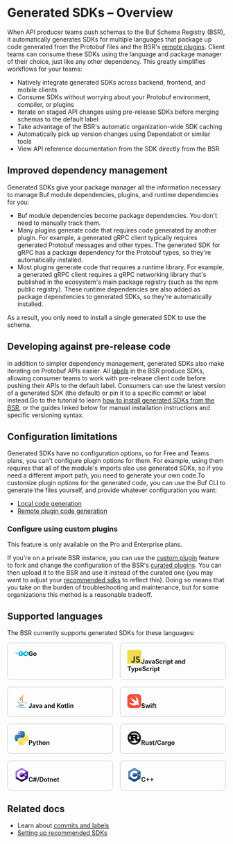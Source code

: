 # Generated SDKs – Overview

When API producer teams push schemas to the Buf Schema Registry (BSR), it automatically generates SDKs for multiple languages that package up code generated from the Protobuf files and the BSR's [remote plugins](../../remote-plugins/overview/). Client teams can consume these SDKs using the language and package manager of their choice, just like any other dependency. This greatly simplifies workflows for your teams:

- Natively integrate generated SDKs across backend, frontend, and mobile clients
- Consume SDKs without worrying about your Protobuf environment, compiler, or plugins
- Iterate on staged API changes using pre-release SDKs before merging schemas to the default label
- Take advantage of the BSR's automatic organization-wide SDK caching
- Automatically pick up version changes using Dependabot or similar tools
- View API reference documentation from the SDK directly from the BSR

## Improved dependency management

Generated SDKs give your package manager all the information necessary to manage Buf module dependencies, plugins, and runtime dependencies for you:

- Buf module dependencies become package dependencies. You don't need to manually track them.
- Many plugins generate code that requires code generated by another plugin. For example, a generated gRPC client typically requires generated Protobuf messages and other types. The generated SDK for gRPC has a package dependency for the Protobuf types, so they're automatically installed.
- Most plugins generate code that requires a runtime library. For example, a generated gRPC client requires a gRPC networking library that's published in the ecosystem's main package registry (such as the npm public registry). These runtime dependencies are also added as package dependencies to generated SDKs, so they're automatically installed.

As a result, you only need to install a single generated SDK to use the schema.

## Developing against pre-release code

In addition to simpler dependency management, generated SDKs also make iterating on Protobuf APIs easier. All [labels](../../../concepts/commits-labels/#labels) in the BSR produce SDKs, allowing consumer teams to work with pre-release client code before pushing their APIs to the default label. Consumers can use the latest version of a generated SDK (the default) or pin it to a specific commit or label instead.Go to the tutorial to learn [how to install generated SDKs from the BSR](../tutorial/), or the guides linked below for manual installation instructions and specific versioning syntax.

## Configuration limitations

Generated SDKs have no configuration options, so for Free and Teams plans, you can't configure plugin options for them. For example, using them requires that all of the module's imports also use generated SDKs, so if you need a different import path, you need to generate your own code.To customize plugin options for the generated code, you can use the Buf CLI to generate the files yourself, and provide whatever configuration you want:

- [Local code generation](../../../generate/overview/)
- [Remote plugin code generation](../../remote-plugins/overview/)

### Configure using custom plugins

This feature is only available on the Pro and Enterprise plans.

If you're on a private BSR instance, you can use the [custom plugin](../../remote-plugins/custom-plugins/#custom-plugin-sdks) feature to fork and change the configuration of the BSR's [curated plugins](https://github.com/bufbuild/plugins/). You can then upload it to the BSR and use it instead of the curated one (you may want to adjust your [recommended sdks](../../admin/instance/recommended-sdks/) to reflect this). Doing so means that you take on the burden of troubleshooting and maintenance, but for some organizations this method is a reasonable tradeoff.

## Supported languages

The BSR currently supports generated SDKs for these languages:

<div style="display: grid; grid-template-columns: repeat(2, 1fr); gap: 16px">

<div onclick="window.open('/docs/docs/bsr/generated-sdks/go/')" style="border: 1px solid #ccc; border-radius: 8px; padding: 16px; cursor: pointer"><img src="/docs/images/logos/go.svg" width="32" /><strong>Go</strong></div>

<div onclick="window.open('/docs/docs/bsr/generated-sdks/npm/')" style="border: 1px solid #ccc; border-radius: 8px; padding: 16px; cursor: pointer"><img src="/docs/images/logos/javascript.svg" width="32" /><strong>JavaScript and TypeScript</strong></div>

<div onclick="window.open('/docs/docs/bsr/generated-sdks/maven/')" style="border: 1px solid #ccc; border-radius: 8px; padding: 16px; cursor: pointer"><img src="/docs/images/logos/java.svg" width="32" /><strong>Java and Kotlin</strong></div>

<div onclick="window.open('/docs/docs/bsr/generated-sdks/swift/')" style="border: 1px solid #ccc; border-radius: 8px; padding: 16px; cursor: pointer"><img src="/docs/images/logos/swift.svg" width="32" /><strong>Swift</strong></div>

<div onclick="window.open('/docs/docs/bsr/generated-sdks/python/')" style="border: 1px solid #ccc; border-radius: 8px; padding: 16px; cursor: pointer"><img src="/docs/images/logos/python.svg" width="32" /><strong>Python</strong></div>

<div onclick="window.open('/docs/docs/bsr/generated-sdks/cargo/')" style="border: 1px solid #ccc; border-radius: 8px; padding: 16px; cursor: pointer"><img src="/docs/images/logos/rust.svg" width="32" /><strong>Rust/Cargo</strong></div>

<div onclick="window.open('/docs/docs/bsr/generated-sdks/nuget/')" style="border: 1px solid #ccc; border-radius: 8px; padding: 16px; cursor: pointer"><img src="/docs/images/logos/csharp.svg" width="32" /><strong>C#/Dotnet</strong></div>

<div onclick="window.open('/docs/docs/bsr/generated-sdks/cmake/')" style="border: 1px solid #ccc; border-radius: 8px; padding: 16px; cursor: pointer"><img src="/docs/images/logos/cpp.svg" width="32" /><strong>C++</strong></div>

</div>

## Related docs

- Learn about [commits and labels](../../../concepts/commits-labels/)
- [Setting up recommended SDKs](../../admin/instance/recommended-sdks/)
